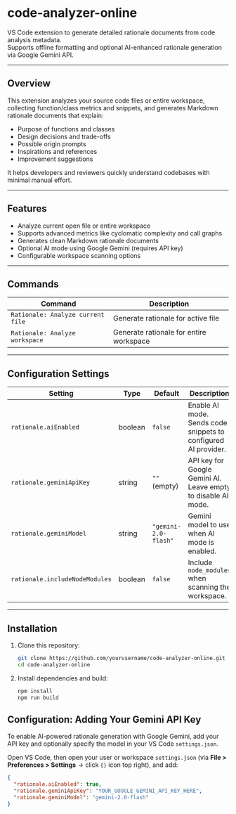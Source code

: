 # code-analyzer-online

VS Code extension to generate detailed rationale documents from code analysis metadata.  
Supports offline formatting and optional AI-enhanced rationale generation via Google Gemini API.

---

## Overview

This extension analyzes your source code files or entire workspace, collecting function/class metrics and snippets, and generates Markdown rationale documents that explain:

- Purpose of functions and classes  
- Design decisions and trade-offs  
- Possible origin prompts  
- Inspirations and references  
- Improvement suggestions  

It helps developers and reviewers quickly understand codebases with minimal manual effort.

---

## Features

- Analyze current open file or entire workspace  
- Supports advanced metrics like cyclomatic complexity and call graphs  
- Generates clean Markdown rationale documents  
- Optional AI mode using Google Gemini (requires API key)  
- Configurable workspace scanning options  

---

## Commands

| Command                       | Description                       |
| -----------------------------|---------------------------------|
| `Rationale: Analyze current file`     | Generate rationale for active file  |
| `Rationale: Analyze workspace`         | Generate rationale for entire workspace |

---

## Configuration Settings

| Setting                    | Type    | Default          | Description                                             |
|----------------------------|---------|------------------|---------------------------------------------------------|
| `rationale.aiEnabled`       | boolean | `false`          | Enable AI mode. Sends code snippets to configured AI provider. |
| `rationale.geminiApiKey`    | string  | `""` (empty)     | API key for Google Gemini AI. Leave empty to disable AI mode. |
| `rationale.geminiModel`     | string  | `"gemini-2.0-flash"` | Gemini model to use when AI mode is enabled.            |
| `rationale.includeNodeModules` | boolean | `false`      | Include `node_modules` when scanning the workspace.     |

---

## Installation

1. Clone this repository:  
   ```bash
   git clone https://github.com/yourusername/code-analyzer-online.git
   cd code-analyzer-online
1. Install dependencies and build:  
   ```bash
   npm install
   npm run build

## Configuration: Adding Your Gemini API Key

To enable AI-powered rationale generation with Google Gemini, add your API key and optionally specify the model in your VS Code `settings.json`.

Open VS Code, then open your user or workspace `settings.json` (via **File > Preferences > Settings** → click `{}` icon top right), and add:

```json
{
  "rationale.aiEnabled": true,
  "rationale.geminiApiKey": "YOUR_GOOGLE_GEMINI_API_KEY_HERE",
  "rationale.geminiModel": "gemini-2.0-flash"
}
